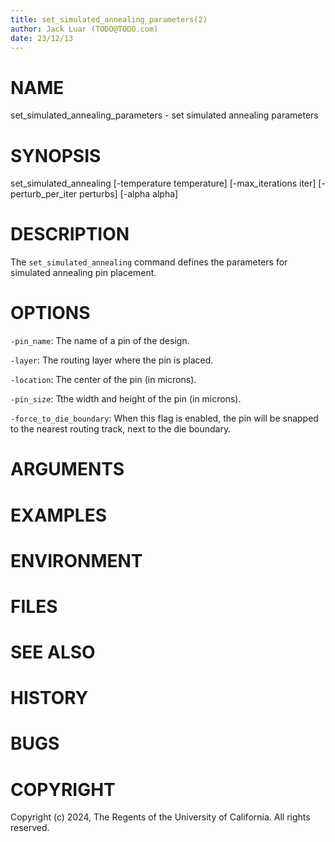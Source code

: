 ```yaml
---
title: set_simulated_annealing_parameters(2)
author: Jack Luar (TODO@TODO.com)
date: 23/12/13
---
```


# NAME

set_simulated_annealing_parameters - set simulated annealing parameters

# SYNOPSIS

set_simulated_annealing
    [-temperature temperature]
    [-max_iterations iter]
    [-perturb_per_iter perturbs]
    [-alpha alpha]


# DESCRIPTION

The `set_simulated_annealing` command defines the parameters for simulated annealing pin placement.

# OPTIONS

`-pin_name`:  The name of a pin of the design.

`-layer`:  The routing layer where the pin is placed.

`-location`:  The center of the pin (in microns).

`-pin_size`:  Tthe width and height of the pin (in microns).

`-force_to_die_boundary`:  When this flag is enabled, the pin will be snapped to the nearest routing track, next to the die boundary.

# ARGUMENTS

# EXAMPLES

# ENVIRONMENT

# FILES

# SEE ALSO

# HISTORY

# BUGS

# COPYRIGHT

Copyright (c) 2024, The Regents of the University of California. All rights reserved.

